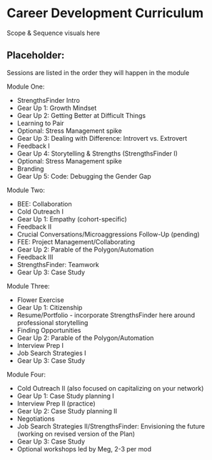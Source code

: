# Career Development Curriculum

Scope & Sequence visuals here

## Placeholder:
Sessions are listed in the order they will happen in the module

Module One:

* StrengthsFinder Intro
* Gear Up 1: Growth Mindset
* Gear Up 2: Getting Better at Difficult Things
* Learning to Pair
* Optional: Stress Management spike
* Gear Up 3: Dealing with Difference: Introvert vs. Extrovert
* Feedback I
* Gear Up 4: Storytelling & Strengths (StrengthsFinder I)
* Optional: Stress Management spike
* Branding
* Gear Up 5: Code: Debugging the Gender Gap 

Module Two:

* BEE: Collaboration
* Cold Outreach I
* Gear Up 1: Empathy (cohort-specific)
* Feedback II
* Crucial Conversations/Microaggressions Follow-Up (pending)
* FEE: Project Management/Collaborating
* Gear Up 2: Parable of the Polygon/Automation
* Feedback III
* StrengthsFinder: Teamwork
* Gear Up 3: Case Study

Module Three:

* Flower Exercise
* Gear Up 1: Citizenship
* Resume/Portfolio - incorporate StrengthsFinder here around professional storytelling
* Finding Opportunities
* Gear Up 2: Parable of the Polygon/Automation
* Interview Prep I
* Job Search Strategies I
* Gear Up 3: Case Study

Module Four:

* Cold Outreach II (also focused on capitalizing on your network)
* Gear Up 1: Case Study planning I
* Interview Prep II (practice)
* Gear Up 2: Case Study planning II
* Negotiations
* Job Search Strategies II/StrengthsFinder: Envisioning the future (working on revised version of the Plan)
* Gear Up 3: Case Study
* Optional workshops led by Meg, 2-3 per mod
